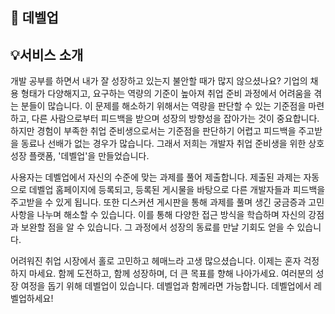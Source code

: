 ## 🚀 데벨업

## 💡서비스 소개

개발 공부를 하면서 내가 잘 성장하고 있는지 불안할 때가 많지 않으셨나요?
기업의 채용 형태가 다양해지고, 요구하는 역량의 기준이 높아져 취업 준비 과정에서 어려움을 겪는 분들이 많습니다.
이 문제를 해소하기 위해서는 역량을 판단할 수 있는 기준점을 마련하고, 다른 사람으로부터 피드백을 받으며 성장의 방향성을 잡아가는 것이 중요합니다.
하지만 경험이 부족한 취업 준비생으로서는 기준점을 판단하기 어렵고 피드백을 주고받을 동료나 선배가 없는 경우가 많습니다.
그래서 저희는 개발자 취업 준비생을 위한 상호 성장 플랫폼, '데벨업'을 만들었습니다.

사용자는 데벨업에서 자신의 수준에 맞는 과제를 풀어 제출합니다.
제출된 과제는 자동으로 데벨업 홈페이지에 등록되고, 등록된 게시물을 바탕으로 다른 개발자들과 피드백을 주고받을 수 있게 됩니다.
또한 디스커션 게시판을 통해 과제를 풀며 생긴 궁금증과 고민 사항을 나누며 해소할 수 있습니다.
이를 통해 다양한 접근 방식을 학습하며 자신의 강점과 보완할 점을 알 수 있습니다. 그 과정에서 성장의 동료를 만날 기회도 얻을 수 있습니다.

어려워진 취업 시장에서 홀로 고민하고 헤매느라 고생 많으셨습니다. 이제는 혼자 걱정하지 마세요.
함께 도전하고, 함께 성장하며, 더 큰 목표를 향해 나아가세요. 여러분의 성장 여정을 돕기 위해 데벨업이 있습니다.
데벨업과 함께라면 가능합니다. 데벨업에서 레벨업하세요!
